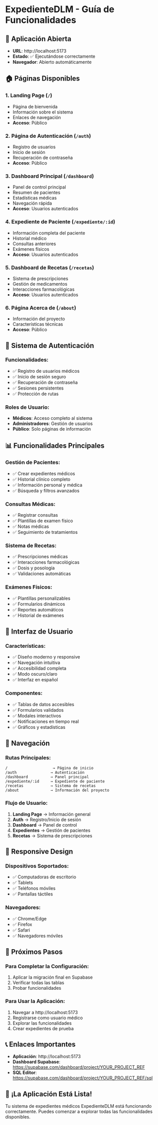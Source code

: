 # ExpedienteDLM - Guía de Funcionalidades

## 🎯 **Aplicación Abierta**
- **URL**: http://localhost:5173
- **Estado**: ✅ Ejecutándose correctamente
- **Navegador**: Abierto automáticamente

## 🏠 **Páginas Disponibles**

### 1. **Landing Page** (`/`)
- Página de bienvenida
- Información sobre el sistema
- Enlaces de navegación
- **Acceso**: Público

### 2. **Página de Autenticación** (`/auth`)
- Registro de usuarios
- Inicio de sesión
- Recuperación de contraseña
- **Acceso**: Público

### 3. **Dashboard Principal** (`/dashboard`)
- Panel de control principal
- Resumen de pacientes
- Estadísticas médicas
- Navegación rápida
- **Acceso**: Usuarios autenticados

### 4. **Expediente de Paciente** (`/expediente/:id`)
- Información completa del paciente
- Historial médico
- Consultas anteriores
- Exámenes físicos
- **Acceso**: Usuarios autenticados

### 5. **Dashboard de Recetas** (`/recetas`)
- Sistema de prescripciones
- Gestión de medicamentos
- Interacciones farmacológicas
- **Acceso**: Usuarios autenticados

### 6. **Página Acerca de** (`/about`)
- Información del proyecto
- Características técnicas
- **Acceso**: Público

## 🔐 **Sistema de Autenticación**

### **Funcionalidades:**
- ✅ Registro de usuarios médicos
- ✅ Inicio de sesión seguro
- ✅ Recuperación de contraseña
- ✅ Sesiones persistentes
- ✅ Protección de rutas

### **Roles de Usuario:**
- **Médicos**: Acceso completo al sistema
- **Administradores**: Gestión de usuarios
- **Público**: Solo páginas de información

## 📊 **Funcionalidades Principales**

### **Gestión de Pacientes:**
- ✅ Crear expedientes médicos
- ✅ Historial clínico completo
- ✅ Información personal y médica
- ✅ Búsqueda y filtros avanzados

### **Consultas Médicas:**
- ✅ Registrar consultas
- ✅ Plantillas de examen físico
- ✅ Notas médicas
- ✅ Seguimiento de tratamientos

### **Sistema de Recetas:**
- ✅ Prescripciones médicas
- ✅ Interacciones farmacológicas
- ✅ Dosis y posología
- ✅ Validaciones automáticas

### **Exámenes Físicos:**
- ✅ Plantillas personalizables
- ✅ Formularios dinámicos
- ✅ Reportes automáticos
- ✅ Historial de exámenes

## 🎨 **Interfaz de Usuario**

### **Características:**
- ✅ Diseño moderno y responsive
- ✅ Navegación intuitiva
- ✅ Accesibilidad completa
- ✅ Modo oscuro/claro
- ✅ Interfaz en español

### **Componentes:**
- ✅ Tablas de datos accesibles
- ✅ Formularios validados
- ✅ Modales interactivos
- ✅ Notificaciones en tiempo real
- ✅ Gráficos y estadísticas

## 🔧 **Navegación**

### **Rutas Principales:**
```
/                    → Página de inicio
/auth               → Autenticación
/dashboard          → Panel principal
/expediente/:id     → Expediente de paciente
/recetas            → Sistema de recetas
/about              → Información del proyecto
```

### **Flujo de Usuario:**
1. **Landing Page** → Información general
2. **Auth** → Registro/Inicio de sesión
3. **Dashboard** → Panel de control
4. **Expedientes** → Gestión de pacientes
5. **Recetas** → Sistema de prescripciones

## 📱 **Responsive Design**

### **Dispositivos Soportados:**
- ✅ Computadoras de escritorio
- ✅ Tablets
- ✅ Teléfonos móviles
- ✅ Pantallas táctiles

### **Navegadores:**
- ✅ Chrome/Edge
- ✅ Firefox
- ✅ Safari
- ✅ Navegadores móviles

## 🚀 **Próximos Pasos**

### **Para Completar la Configuración:**
1. Aplicar la migración final en Supabase
2. Verificar todas las tablas
3. Probar funcionalidades

### **Para Usar la Aplicación:**
1. Navegar a http://localhost:5173
2. Registrarse como usuario médico
3. Explorar las funcionalidades
4. Crear expedientes de prueba

## 📞 **Enlaces Importantes**

- **Aplicación**: http://localhost:5173
- **Dashboard Supabase**: https://supabase.com/dashboard/project/YOUR_PROJECT_REF
- **SQL Editor**: https://supabase.com/dashboard/project/YOUR_PROJECT_REF/sql

## 🎉 **¡La Aplicación Está Lista!**

Tu sistema de expedientes médicos ExpedienteDLM está funcionando correctamente. Puedes comenzar a explorar todas las funcionalidades disponibles. 